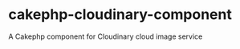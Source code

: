 cakephp-cloudinary-component
============================

A Cakephp component for Cloudinary cloud image service
